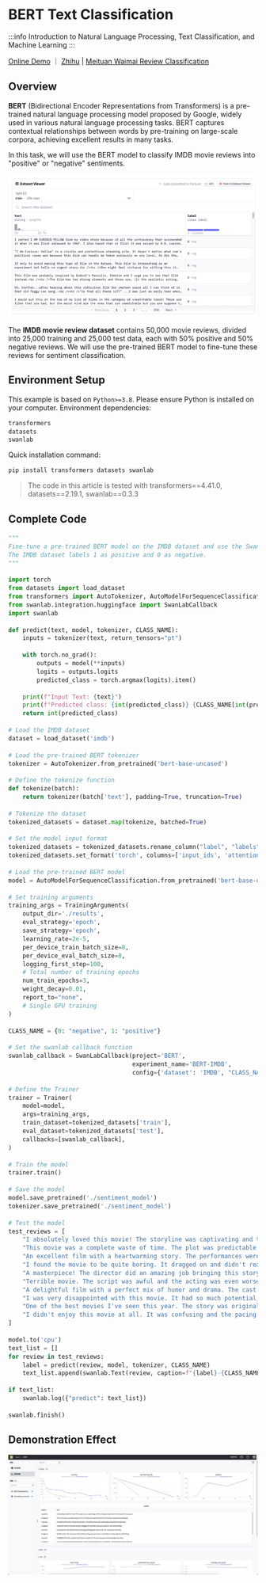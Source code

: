 # BERT Text Classification

:::info
Introduction to Natural Language Processing, Text Classification, and Machine Learning
:::

[Online Demo](https://swanlab.cn/@ZeyiLin/BERT/charts) ｜ [Zhihu](https://zhuanlan.zhihu.com/p/699441531)  | [Meituan Waimai Review Classification](https://zhuanlan.zhihu.com/p/701460910)

## Overview

**BERT** (Bidirectional Encoder Representations from Transformers) is a pre-trained natural language processing model proposed by Google, widely used in various natural language processing tasks. BERT captures contextual relationships between words by pre-training on large-scale corpora, achieving excellent results in many tasks.

In this task, we will use the BERT model to classify IMDB movie reviews into "positive" or "negative" sentiments.

![IMDB](/assets/example-bert-1.png)

The **IMDB movie review dataset** contains 50,000 movie reviews, divided into 25,000 training and 25,000 test data, each with 50% positive and 50% negative reviews. We will use the pre-trained BERT model to fine-tune these reviews for sentiment classification.

## Environment Setup

This example is based on `Python>=3.8`. Please ensure Python is installed on your computer. Environment dependencies:

```txt
transformers
datasets
swanlab
```

Quick installation command:

```bash
pip install transformers datasets swanlab
```

> The code in this article is tested with transformers==4.41.0, datasets==2.19.1, swanlab==0.3.3

## Complete Code

```python
"""
Fine-tune a pre-trained BERT model on the IMDB dataset and use the SwanLabCallback callback function to upload the results to SwanLab.
The IMDB dataset labels 1 as positive and 0 as negative.
"""

import torch
from datasets import load_dataset
from transformers import AutoTokenizer, AutoModelForSequenceClassification, Trainer, TrainingArguments
from swanlab.integration.huggingface import SwanLabCallback
import swanlab

def predict(text, model, tokenizer, CLASS_NAME):
    inputs = tokenizer(text, return_tensors="pt")

    with torch.no_grad():
        outputs = model(**inputs)
        logits = outputs.logits
        predicted_class = torch.argmax(logits).item()

    print(f"Input Text: {text}")
    print(f"Predicted class: {int(predicted_class)} {CLASS_NAME[int(predicted_class)]}")
    return int(predicted_class)

# Load the IMDB dataset
dataset = load_dataset('imdb')

# Load the pre-trained BERT tokenizer
tokenizer = AutoTokenizer.from_pretrained('bert-base-uncased')

# Define the tokenize function
def tokenize(batch):
    return tokenizer(batch['text'], padding=True, truncation=True)

# Tokenize the dataset
tokenized_datasets = dataset.map(tokenize, batched=True)

# Set the model input format
tokenized_datasets = tokenized_datasets.rename_column("label", "labels")
tokenized_datasets.set_format('torch', columns=['input_ids', 'attention_mask', 'labels'])

# Load the pre-trained BERT model
model = AutoModelForSequenceClassification.from_pretrained('bert-base-uncased', num_labels=2)

# Set training arguments
training_args = TrainingArguments(
    output_dir='./results',
    eval_strategy='epoch',
    save_strategy='epoch',
    learning_rate=2e-5,
    per_device_train_batch_size=8,
    per_device_eval_batch_size=8,
    logging_first_step=100,
    # Total number of training epochs
    num_train_epochs=3,
    weight_decay=0.01,
    report_to="none",
    # Single GPU training
)

CLASS_NAME = {0: "negative", 1: "positive"}

# Set the swanlab callback function
swanlab_callback = SwanLabCallback(project='BERT',
                                   experiment_name='BERT-IMDB',
                                   config={'dataset': 'IMDB', "CLASS_NAME": CLASS_NAME})

# Define the Trainer
trainer = Trainer(
    model=model,
    args=training_args,
    train_dataset=tokenized_datasets['train'],
    eval_dataset=tokenized_datasets['test'],
    callbacks=[swanlab_callback],
)

# Train the model
trainer.train()

# Save the model
model.save_pretrained('./sentiment_model')
tokenizer.save_pretrained('./sentiment_model')

# Test the model
test_reviews = [
    "I absolutely loved this movie! The storyline was captivating and the acting was top-notch. A must-watch for everyone.",
    "This movie was a complete waste of time. The plot was predictable and the characters were poorly developed.",
    "An excellent film with a heartwarming story. The performances were outstanding, especially the lead actor.",
    "I found the movie to be quite boring. It dragged on and didn't really go anywhere. Not recommended.",
    "A masterpiece! The director did an amazing job bringing this story to life. The visuals were stunning.",
    "Terrible movie. The script was awful and the acting was even worse. I can't believe I sat through the whole thing.",
    "A delightful film with a perfect mix of humor and drama. The cast was great and the dialogue was witty.",
    "I was very disappointed with this movie. It had so much potential, but it just fell flat. The ending was particularly bad.",
    "One of the best movies I've seen this year. The story was original and the performances were incredibly moving.",
    "I didn't enjoy this movie at all. It was confusing and the pacing was off. Definitely not worth watching."
]

model.to('cpu')
text_list = []
for review in test_reviews:
    label = predict(review, model, tokenizer, CLASS_NAME)
    text_list.append(swanlab.Text(review, caption=f"{label}-{CLASS_NAME[label]}"))

if text_list:
    swanlab.log({"predict": text_list})

swanlab.finish()
```

## Demonstration Effect

![](/assets/example-bert-2.png)